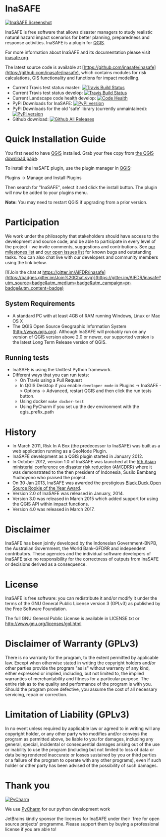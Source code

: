 InaSAFE
=======

[![InaSAFE Screenshot](http://inasafe.org/wp-content/uploads/2015/02/about-screenshot14.png)](http://www.inasafe.org)

InaSAFE is free software that allows disaster managers to study realistic
natural hazard impact scenarios for better planning, preparedness and
response activities. InaSAFE is a plugin for [QGIS](http://qgis.org).

For more information about InaSAFE and its documentation please visit [inasafe.org](http://www.inasafe.org).

The latest source code is available at
[https://github.com/inasafe/inasafe](https://github.com/inasafe/inasafe),
which contains modules for risk calculations, GIS functionality and
functions for impact modelling.


* Current Travis test status master: [![Travis Build Status](https://travis-ci.org/inasafe/inasafe.svg?branch=master)](https://travis-ci.org/inasafe/inasafe)
* Current Travis test status develop: [![Travis Build Status](https://travis-ci.org/inasafe/inasafe.svg?branch=develop)](https://travis-ci.org/inasafe/inasafe)
* Current Landscape code health develop: [![Code Health](https://landscape.io/github/inasafe/inasafe/develop/landscape.svg?style=flat)](https://landscape.io/github/inasafe/inasafe/develop)
* PyPi Downloads for InaSAFE: [![PyPI version](https://badge.fury.io/py/inasafe-core.svg)](https://badge.fury.io/py/inasafe-core)
* PyPi Downloads for the old 'safe' library (currently unmaintained): [![PyPI version](https://badge.fury.io/py/python-safe.svg)](https://badge.fury.io/py/python-safe)
* Github download: [![Github All Releases](https://img.shields.io/github/downloads/inasafe/inasafe/total.svg)]()

Quick Installation Guide
========================

You first need to have [QGIS](http://qgis.org/) installed. Grab your free copy from [the QGIS download page](http://download.qgis.org).

To install the InaSAFE plugin, use the plugin manager in [QGIS](http://qgis.org):

  Plugins → Manage and Install Plugins

Then search for "InaSAFE", select it and click the install button.
The plugin will now be added to your plugins menu.

**Note:** You may need to restart QGIS if upgrading from a prior version.

Participation
=============

We work under the philosophy that stakeholders should have access to the
development and source code, and be able to participate in every level of the 
project - we invite comments, suggestions and contributions.  See
[our milestones list](https://github.com/AIFDR/inasafe/issues/milestones) and
[our open issues list](https://github.com/inasafe/inasafe/issues?q=is%3Aopen+is%3Aissue+no%3Amilestone)
for known bugs and outstanding tasks. You can also chat live with our developers
and community members using the link below.

[![Join the chat at https://gitter.im/AIFDR/inasafe](https://badges.gitter.im/Join%20Chat.svg)](https://gitter.im/AIFDR/inasafe?utm_source=badge&utm_medium=badge&utm_campaign=pr-badge&utm_content=badge)


System Requirements
-------------------

 - A standard PC with at least 4GB of RAM running Windows, Linux or Mac OS X
 - The QGIS Open Source Geographic Information System (http://www.qgis.org).
   Although InaSAFE will probably run on any version of QGIS version above 2.0
   or newer, our supported version is the latest Long Term Release version
   of QGIS.

Running tests
-------------------

 - InaSAFE is using the Unittest Python framework.
 - Different ways that you can run tests:
   - On Travis using a Pull Request
   - In QGIS Desktop if you enable `developer mode` in Plugins -> InaSAFE -> Options -> Advanced, restart QGIS and then click the run tests button.
   - Using docker `make docker-test`
   - Using PyCharm if you set up the dev environment with the qgis_prefix_path

History
=======

* In March 2011, Risk In A Box (the predecessor to InaSAFE) was built as a web 
  application running as a GeoNode Plugin.
* InaSAFE development as a QGIS plugin started in January 2012.
* In October 2012, version 1.0 of InaSAFE was launched at the [5th Asian ministerial conference on disaster risk reduction (AMCDRR)](http://www.unisdr.org/we/inform/events/23540) where it was demonstrated to 
  the then president of Indonesia, Susilo Bambang Yudhoyono who praised the project.
* On 30 Jan 2013, InaSAFE was awarded the prestigious [Black Duck Open Source Rookie of the Year Award](https://www.blackducksoftware.com/open-source-rookies).
* Version 2.0 of InaSAFE was released in January, 2014.
* Version 3.0 was released in March 2015 which added support
  for using the QGIS API within impact functions.
* Version 4.0 was released in March 2017.

Disclaimer
==========

InaSAFE has been jointly developed by the Indonesian Government-BNPB, the
Australian Government, the World Bank-GFDRR and independent contributors.
These agencies and the individual software developers of InaSAFE take no
responsibility for the correctness of outputs from InaSAFE or decisions 
derived as a consequence.


License
=======

InaSAFE is free software: you can redistribute it and/or modify it
under the terms of the GNU General Public License version 3 (GPLv3) as
published by the Free Software Foundation.

The full GNU General Public License is available in LICENSE.txt or
http://www.gnu.org/licenses/gpl.html


Disclaimer of Warranty (GPLv3)
==============================

There is no warranty for the program, to the extent permitted by
applicable law. Except when otherwise stated in writing the copyright
holders and/or other parties provide the program "as is" without warranty
of any kind, either expressed or implied, including, but not limited to,
the implied warranties of merchantability and fitness for a particular
purpose. The entire risk as to the quality and performance of the program
is with you. Should the program prove defective, you assume the cost of
all necessary servicing, repair or correction.


Limitation of Liability (GPLv3)
===============================

In no event unless required by applicable law or agreed to in writing
will any copyright holder, or any other party who modifies and/or conveys
the program as permitted above, be liable to you for damages, including any
general, special, incidental or consequential damages arising out of the
use or inability to use the program (including but not limited to loss of
data or data being rendered inaccurate or losses sustained by you or third
parties or a failure of the program to operate with any other programs),
even if such holder or other party has been advised of the possibility of
such damages.

Thank you
=========
[![PyCharm](https://cloud.githubusercontent.com/assets/1421861/16826865/4cde910c-49ab-11e6-95ae-48cf21f3a69f.png)](https://www.jetbrains.com/pycharm) 

We use [PyCharm](https://www.jetbrains.com/pycharm) for our python development work 

JetBrains kindly sponsor the licenses for InaSAFE under their 'free for 
open source projects' programme. Please support them by buying a professional 
license if you are able to!

